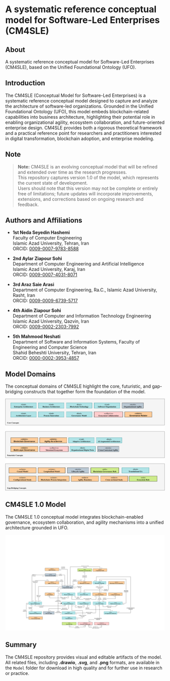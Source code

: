 # A systematic reference conceptual model for Software-Led Enterprises (CM4SLE)

## About
A systematic reference conceptual model for Software-Led Enterprises (CM4SLE), based on the Unified Foundational Ontology (UFO).

## Introduction
The CM4SLE (Conceptual Model for Software-Led Enterprises) is a systematic reference conceptual model designed to capture and analyze the architecture of software-led organizations. Grounded in the Unified Foundational Ontology (UFO), this model embeds blockchain-related capabilities into business architecture, highlighting their potential role in enabling organizational agility, ecosystem collaboration, and future-oriented enterprise design. CM4SLE provides both a rigorous theoretical framework and a practical reference point for researchers and practitioners interested in digital transformation, blockchain adoption, and enterprise modeling.

## Note
> **Note:** CM4SLE is an evolving conceptual model that will be refined and extended over time as the research progresses.  
> This repository captures version 1.0 of the model, which represents the current state of development.  
> Users should note that this version may not be complete or entirely free of limitations; future updates will incorporate improvements, extensions, and corrections based on ongoing research and feedback.

## Authors and Affiliations

- **1st Neda Seyedin Hashemi**  
  Faculty of Computer Engineering  
  Islamic Azad University, Tehran, Iran  
  ORCID: [0009-0007-9783-8588](https://orcid.org/0009-0007-9783-8588)

- **2nd Aylar Ziapour Sohi**  
  Department of Computer Engineering and Artificial Intelligence  
  Islamic Azad University, Karaj, Iran  
  ORCID: [0009-0007-4031-8071](https://orcid.org/0009-0007-4031-8071)

- **3rd Araz Saie Arasi**  
  Department of Computer Engineering, Ra.C., Islamic Azad University, Rasht, Iran  
  ORCID: [0009-0009-6739-5717](https://orcid.org/0009-0009-6739-5717)

- **4th Aidin Ziapour Sohi**  
  Department of Computer and Information Technology Engineering  
  Islamic Azad University, Qazvin, Iran  
  ORCID: [0009-0002-2303-7992](https://orcid.org/0009-0002-2303-7992)

- **5th Mahmood Neshati**  
  Department of Software and Information Systems, Faculty of Engineering and Computer Science  
  Shahid Beheshti University, Tehran, Iran  
  ORCID: [0000-0002-3953-4857](https://orcid.org/0000-0002-3953-4857)

## Model Domains

The conceptual domains of CM4SLE highlight the core, futuristic, and gap-bridging constructs that together form the foundation of the model.  

<p align="center">
  <img src="Model/Domains%20of%20CM4SLE-1.0.svg" alt="Domains of CM4SLE-1.0" width="600"/>
</p>

## CM4SLE 1.0 Model

The CM4SLE 1.0 conceptual model integrates blockchain-enabled governance, ecosystem collaboration, and agility mechanisms into a unified architecture grounded in UFO.  

<p align="center">
  <img src="Model/CM4SLE-1.0.svg" alt="CM4SLE-1.0 Model" width="700"/>
</p>

## Summary

The CM4SLE repository provides visual and editable artifacts of the model.  
All related files, including **.drawio**, **.svg**, and **.png** formats, are available in the `Model` folder for download in high quality and for further use in research or practice.
